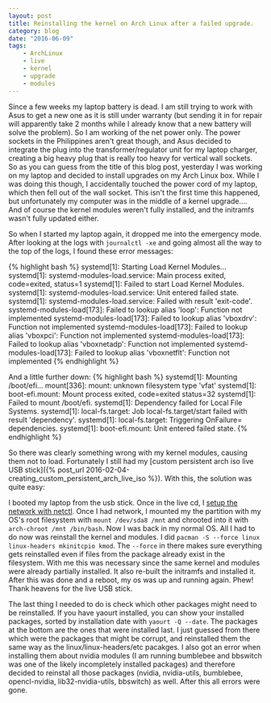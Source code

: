 ```yaml
---
layout: post
title: Reinstalling the kernel on Arch Linux after a failed upgrade.
category: blog
date: "2016-06-09"
tags: 
    - ArchLinux
    - live
    - kernel
    - upgrade
    - modules
---
```

Since a few weeks my laptop battery is dead. I am still trying to work with Asus to get a new one as it is still under warranty (but sending it in for repair will apparently take 2 months while I already know that a new battery will solve the problem). So I am working of the net power only. The power sockets in the Philippines aren't great though, and Asus decided to integrate the plug into the transformer/regulator unit for my laptop charger, creating a big heavy plug that is really too heavy for vertical wall sockets. So as you can guess from the title of this blog post, yesterday I was working on my laptop and decided to install upgrades on my Arch Linux box. While I was doing this though, I accidentally touched the power cord of my laptop, which then fell out of the wall socket. This isn't the first time this happened, but unfortunately my computer was in the middle of a kernel upgrade.... And of course the kernel modules weren't fully installed, and the initramfs wasn't fully updated either. 

So when I started my laptop again, it dropped me into the emergency mode. After looking at the logs with ```journalctl -xe``` and going almost all the way to the top of the logs, I found these error messages:

{% highlight bash %}
systemd[1]: Starting Load Kernel Modules...
systemd[1]: systemd-modules-load.service: Main process exited, code=exited, status=1
systemd[1]: Failed to start Load Kernel Modules.
systemd[1]: systemd-modules-load.service: Unit entered failed state.
systemd[1]: systemd-modules-load.service: Failed with result 'exit-code'.
systemd-modules-load[173]: Failed to lookup alias 'loop': Function not implemented
systemd-modules-load[173]: Failed to lookup alias 'vboxdrv': Function not implemented
systemd-modules-load[173]: Failed to lookup alias 'vboxpci': Function not implemented
systemd-modules-load[173]: Failed to lookup alias 'vboxnetadp': Function not implemented
systemd-modules-load[173]: Failed to lookup alias 'vboxnetflt': Function not implemented
{% endhighlight %}

And a little further down:
{% highlight bash %}
systemd[1]: Mounting /boot/efi...
mount[336]: mount: unknown filesystem type 'vfat'
systemd[1]: boot-efi.mount: Mount process exited, code=exited status=32
systemd[1]: Failed to mount /boot/efi.
systemd[1]: Dependency failed for Local File Systems.
systemd[1]: local-fs.target: Job local-fs.target/start failed with result 'dependency'.
systemd[1]: local-fs.target: Triggering OnFailure= dependencies.
systemd[1]: boot-efi.mount: Unit entered failed state.
{% endhighlight %}


So there was clearly something wrong with my kernel modules, causing them not to load. Fortunately I still had my [custom persistent arch iso live USB stick]({% post_url 2016-02-04-creating_custom_persistent_arch_live_iso %}). With this, the solution was quite easy:

I booted my laptop from the usb stick. Once in the live cd, I [setup the network with netctl](https://wiki.archlinux.org/index.php/netctl#Wireless_.28WPA-PSK.29). Once I had network, I mounted my the partition with my OS's root filesystem with ```mount /dev/sda8 /mnt``` and chrooted into it with ```arch-chroot /mnt /bin/bash```. Now I was back in my normal OS. All I had to do now was reinstall the kernel and modules. I did ```pacman -S --force linux linux-headers mkinitcpio kmod```. The ```--force``` in there makes sure everything gets reinstalled even if files from the package already exist in the filesystem. With me this was necessary since the same kernel and modules were already partially installed. It also re-built the initramfs and installed it. After this was done and a reboot, my os was up and running again. Phew! Thank heavens for the live USB stick.

The last thing I needed to do is check which other packages might need to be reinstalled. If you have yaourt installed, you can show your installed packages, sorted by installation date with ```yaourt -Q --date```. The packages at the bottom are the ones that were installed last. I just guessed from there which were the packages that might be corrupt, and reinstalled them the same way as the linux/linux-headers/etc pacakges. I also got an error when installing them about nvidia modules (I am running bumblebee and bbswitch was one of the likely incompletely installed packages) and therefore decided to reinstal all those packages (nvidia, nvidia-utils, bumblebee, opencl-nvidia, lib32-nvidia-utils, bbswitch) as well. After this all errors were gone.
